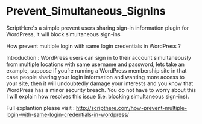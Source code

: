 # Prevent_Simultaneous_SignIns
ScriptHere's a simple prevent users sharing sign-in information plugin for WordPress, it will block simultaneous sign-ins

How prevent multiple login with same login credentials in WordPress ?

Introduction :
WordPress users can sign in to their account simultaneously from multiple locations with same username and password, lets take an example, suppose if you’re running a WordPress membership site in that case people sharing your login information and wanting more access to your site, then it will undoubtedly damage your interests and you know that WordPress has a minor security breach. You do not have to worry about this I will explain how resolves this issue (i.e. blocking simultaneous sign-ins).

Full explantion please visit : http://scripthere.com/how-prevent-multiple-login-with-same-login-credentials-in-wordpress/
